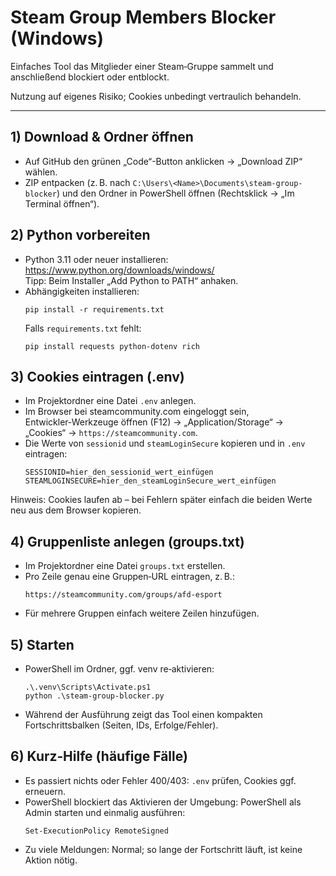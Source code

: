 # Steam Group Members Blocker (Windows)

Einfaches Tool das Mitglieder einer Steam‑Gruppe sammelt und anschließend blockiert oder entblockt. 

Nutzung auf eigenes Risiko; Cookies unbedingt vertraulich behandeln.

---

## 1) Download & Ordner öffnen
- Auf GitHub den grünen „Code“-Button anklicken → „Download ZIP“ wählen.  
- ZIP entpacken (z. B. nach `C:\Users\<Name>\Documents\steam-group-blocker`) und den Ordner in PowerShell öffnen (Rechtsklick → „Im Terminal öffnen“).

## 2) Python vorbereiten
- Python 3.11 oder neuer installieren: https://www.python.org/downloads/windows/  
  Tipp: Beim Installer „Add Python to PATH“ anhaken.
- Abhängigkeiten installieren:
  ```
  pip install -r requirements.txt
  ```
  Falls `requirements.txt` fehlt:
  ```
  pip install requests python-dotenv rich
  ```

## 3) Cookies eintragen (.env)
- Im Projektordner eine Datei `.env` anlegen.  
- Im Browser bei steamcommunity.com eingeloggt sein, Entwickler‑Werkzeuge öffnen (F12) → „Application/Storage“ → „Cookies“ → `https://steamcommunity.com`.  
- Die Werte von `sessionid` und `steamLoginSecure` kopieren und in `.env` eintragen:
  ```
  SESSIONID=hier_den_sessionid_wert_einfügen
  STEAMLOGINSECURE=hier_den_steamLoginSecure_wert_einfügen
  ```
Hinweis: Cookies laufen ab – bei Fehlern später einfach die beiden Werte neu aus dem Browser kopieren.

## 4) Gruppenliste anlegen (groups.txt)
- Im Projektordner eine Datei `groups.txt` erstellen.  
- Pro Zeile genau eine Gruppen‑URL eintragen, z. B.:
  ```
  https://steamcommunity.com/groups/afd-esport
  ```
- Für mehrere Gruppen einfach weitere Zeilen hinzufügen.

## 5) Starten
- PowerShell im Ordner, ggf. venv re‑aktivieren:
  ```
  .\.venv\Scripts\Activate.ps1
  python .\steam-group-blocker.py
  ```
- Während der Ausführung zeigt das Tool einen kompakten Fortschrittsbalken (Seiten, IDs, Erfolge/Fehler).

## 6) Kurz‑Hilfe (häufige Fälle)
- Es passiert nichts oder Fehler 400/403: `.env` prüfen, Cookies ggf. erneuern.  
- PowerShell blockiert das Aktivieren der Umgebung: PowerShell als Admin starten und einmalig ausführen:
  ```
  Set-ExecutionPolicy RemoteSigned
  ```
- Zu viele Meldungen: Normal; so lange der Fortschritt läuft, ist keine Aktion nötig.
